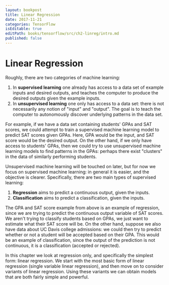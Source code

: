 ```yaml
---
layout: bookpost
title: Linear Regression
date: 2017-11-21
categories: TensorFlow
isEditable: true
editPath: books/tensorflow/src/ch2-linreg/intro.md
published: false
---
```


# Linear Regression

Roughly, there are two categories of machine learning:
1. In **supervised learning** one already has access to a data set of example inputs and desired outputs, and teaches the computer to produce the desired outputs given the example inputs.
2. In **unsupervised learning** one only has access to a data set: there is not necessarily any notion of "input" and "output". The goal is to teach the computer to autonomously discover underlying patterns in the data set.

For example, if we have a data set containing students' GPAs and SAT scores, we could attempt to train a supervised machine learning model to predict SAT scores given GPAs. Here, GPA would be the input, and SAT score would be the desired output. On the other hand, if we only have access to students' GPAs, then we could try to use unsupervised machine learning models to find patterns in the GPAs: perhaps there exist "clusters" in the data of similarly performing students.

Unsupervised machine learning will be touched on later, but for now we focus on supervised machine learning: in general it is easier, and the objective is clearer.  Specifically, there are two main types of supervised learning:
1. **Regression** aims to predict a continuous output, given the inputs.
2. **Classification** aims to predict a classification, given the inputs.

The GPA and SAT score example from above is an example of regression, since we are trying to predict the continuous output variable of SAT scores. We aren't trying to classify students based on GPAs, we just want to estimate what their SAT score will be. On the other hand, suppose we also have data about UC Davis college admissions: we could then try to predict whether or not a student will be accepted based on their GPA. This would be an example of classification, since the output of the prediction is not continuous, it is a classification (accepted or rejected).

In this chapter we look at regression only, and specifically the simplest form: linear regression. We start with the most basic form of linear regression (single variable linear regression), and then move on to consider variants of linear regression. Using these variants we can obtain models that are both fairly simple and powerful.
